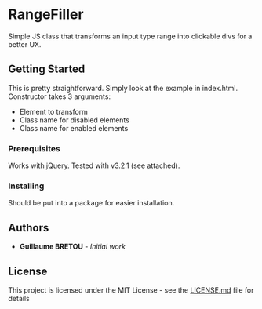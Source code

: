 # RangeFiller

Simple JS class that transforms an input type range into clickable divs for a better UX.

## Getting Started

This is pretty straightforward. Simply look at the example in index.html.
Constructor takes 3 arguments:
* Element to transform
* Class name for disabled elements
* Class name for enabled elements

### Prerequisites

Works with jQuery.
Tested with v3.2.1 (see attached).

### Installing

Should be put into a package for easier installation.

## Authors

* **Guillaume BRETOU** - *Initial work*

## License

This project is licensed under the MIT License - see the [LICENSE.md](LICENSE.md) file for details
